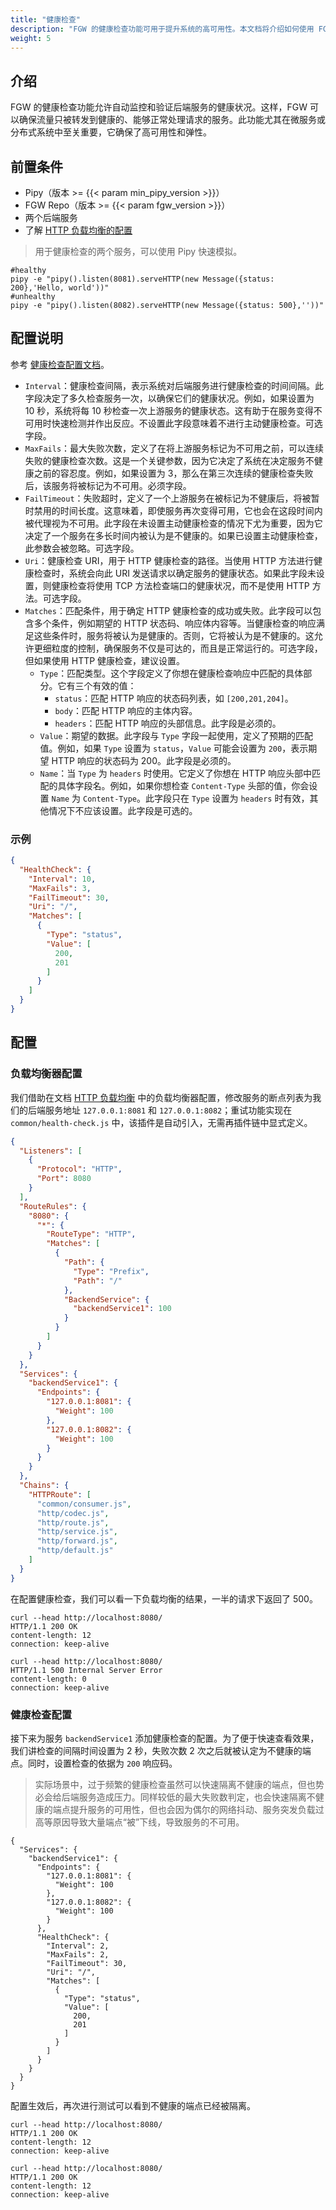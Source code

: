 ```yaml
---
title: "健康检查"
description: "FGW 的健康检查功能可用于提升系统的高可用性。本文档将介绍如何使用 FGW 的健康检查功能。"
weight: 5
---
```


## 介绍

FGW 的健康检查功能允许自动监控和验证后端服务的健康状况。这样，FGW 可以确保流量只被转发到健康的、能够正常处理请求的服务。此功能尤其在微服务或分布式系统中至关重要，它确保了高可用性和弹性。

## 前置条件

- Pipy（版本 >= {{< param min_pipy_version >}}）
- FGW Repo（版本 >= {{< param fgw_version >}}）
- 两个后端服务
- 了解 [HTTP 负载均衡的配置](/features/http-load-balancer/)

> 用于健康检查的两个服务，可以使用 Pipy 快速模拟。

```shell
#healthy
pipy -e "pipy().listen(8081).serveHTTP(new Message({status: 200},'Hello, world'))"
#unhealthy
pipy -e "pipy().listen(8082).serveHTTP(new Message({status: 500},''))"
```

## 配置说明

参考 [健康检查配置文档](/reference/configuration/#411-healthcheck)。

- `Interval`：健康检查间隔，表示系统对后端服务进行健康检查的时间间隔。此字段决定了多久检查服务一次，以确保它们的健康状况。例如，如果设置为 10 秒，系统将每 10 秒检查一次上游服务的健康状态。这有助于在服务变得不可用时快速检测并作出反应。不设置此字段意味着不进行主动健康检查。可选字段。
- `MaxFails`：最大失败次数，定义了在将上游服务标记为不可用之前，可以连续失败的健康检查次数。这是一个关键参数，因为它决定了系统在决定服务不健康之前的容忍度。例如，如果设置为 3，那么在第三次连续的健康检查失败后，该服务将被标记为不可用。必须字段。
- `FailTimeout`：失败超时，定义了一个上游服务在被标记为不健康后，将被暂时禁用的时间长度。这意味着，即使服务再次变得可用，它也会在这段时间内被代理视为不可用。此字段在未设置主动健康检查的情况下尤为重要，因为它决定了一个服务在多长时间内被认为是不健康的。如果已设置主动健康检查，此参数会被忽略。可选字段。
- `Uri`：健康检查 URI，用于 HTTP 健康检查的路径。当使用 HTTP 方法进行健康检查时，系统会向此 URI 发送请求以确定服务的健康状态。如果此字段未设置，则健康检查将使用 TCP 方法检查端口的健康状况，而不是使用 HTTP 方法。可选字段。
- `Matches`：匹配条件，用于确定 HTTP 健康检查的成功或失败。此字段可以包含多个条件，例如期望的 HTTP 状态码、响应体内容等。当健康检查的响应满足这些条件时，服务将被认为是健康的。否则，它将被认为是不健康的。这允许更细粒度的控制，确保服务不仅是可达的，而且是正常运行的。可选字段，但如果使用 HTTP 健康检查，建议设置。
  - `Type`：匹配类型。这个字段定义了你想在健康检查响应中匹配的具体部分。它有三个有效的值：
      - `status`：匹配 HTTP 响应的状态码列表，如 `[200,201,204]`。
      - `body`：匹配 HTTP 响应的主体内容。
      - `headers`：匹配 HTTP 响应的头部信息。此字段是必须的。
  - `Value`：期望的数据。此字段与 `Type` 字段一起使用，定义了预期的匹配值。例如，如果 `Type` 设置为 `status`，`Value` 可能会设置为 `200`，表示期望 HTTP 响应的状态码为 200。此字段是必须的。
  - `Name`：当 `Type` 为 `headers` 时使用。它定义了你想在 HTTP 响应头部中匹配的具体字段名。例如，如果你想检查 `Content-Type` 头部的值，你会设置 `Name` 为 `Content-Type`。此字段只在 `Type` 设置为 `headers` 时有效，其他情况下不应该设置。此字段是可选的。

### 示例

```json
{
  "HealthCheck": {
    "Interval": 10,
    "MaxFails": 3,
    "FailTimeout": 30,
    "Uri": "/",
    "Matches": [
      {
        "Type": "status",
        "Value": [
          200,
          201
        ]
      }
    ]
  }
}
```

## 配置

### 负载均衡器配置

我们借助在文档 [HTTP 负载均衡](/features/http-load-balancer/) 中的负载均衡器配置，修改服务的断点列表为我们的后端服务地址 `127.0.0.1:8081` 和 `127.0.0.1:8082`；重试功能实现在 `common/health-check.js` 中，该插件是自动引入，无需再插件链中显式定义。

```json
{
  "Listeners": [
    {
      "Protocol": "HTTP",
      "Port": 8080
    }
  ],
  "RouteRules": {
    "8080": {
      "*": {
        "RouteType": "HTTP",
        "Matches": [
          {
            "Path": {
              "Type": "Prefix",
              "Path": "/"
            },
            "BackendService": {
              "backendService1": 100
            }
          }
        ]
      }
    }
  },
  "Services": {
    "backendService1": {
      "Endpoints": {
        "127.0.0.1:8081": {
          "Weight": 100
        },
        "127.0.0.1:8082": {
          "Weight": 100
        }
      }
    }
  },
  "Chains": {
    "HTTPRoute": [
      "common/consumer.js",
      "http/codec.js",
      "http/route.js",
      "http/service.js",
      "http/forward.js",
      "http/default.js"
    ]
  }
}
```

在配置健康检查，我们可以看一下负载均衡的结果，一半的请求下返回了 500。

```shell
curl --head http://localhost:8080/
HTTP/1.1 200 OK
content-length: 12
connection: keep-alive

curl --head http://localhost:8080/
HTTP/1.1 500 Internal Server Error
content-length: 0
connection: keep-alive
```

### 健康检查配置

接下来为服务 `backendService1` 添加健康检查的配置。为了便于快速查看效果，我们讲检查的间隔时间设置为 2 秒，失败次数 2 次之后就被认定为不健康的端点。同时，设置检查的依据为 `200` 响应码。

> 实际场景中，过于频繁的健康检查虽然可以快速隔离不健康的端点，但也势必会给后端服务造成压力。同样较低的最大失败数判定，也会快速隔离不健康的端点提升服务的可用性，但也会因为偶尔的网络抖动、服务突发负载过高等原因导致大量端点“被”下线，导致服务的不可用。

```shell
{
  "Services": {
    "backendService1": {
      "Endpoints": {
        "127.0.0.1:8081": {
          "Weight": 100
        },
        "127.0.0.1:8082": {
          "Weight": 100
        }
      },
      "HealthCheck": {
        "Interval": 2,
        "MaxFails": 2,
        "FailTimeout": 30,
        "Uri": "/",
        "Matches": [
          {
            "Type": "status",
            "Value": [
              200,
              201
            ]
          }
        ]
      }
    }
  }
}
```

配置生效后，再次进行测试可以看到不健康的端点已经被隔离。

```shell
curl --head http://localhost:8080/
HTTP/1.1 200 OK
content-length: 12
connection: keep-alive

curl --head http://localhost:8080/
HTTP/1.1 200 OK
content-length: 12
connection: keep-alive
```

